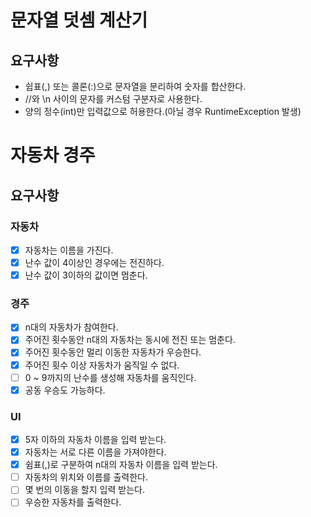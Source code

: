 # 문자열 덧셈 계산기

## 요구사항
- 쉽표(,) 또는 콜론(:)으로 문자열을 분리하여 숫자를 합산한다.
- //와 \n 사이의 문자를 커스텀 구분자로 사용한다.
- 양의 정수(int)만 입력값으로 허용한다.(아닐 경우 RuntimeException 발생)

# 자동차 경주
## 요구사항
### 자동차
- [x] 자동차는 이름을 가진다.
- [x] 난수 값이 4이상인 경우에는 전진하다.
- [x] 난수 값이 3이하의 값이면 멈춘다.

### 경주
- [x] n대의 자동차가 참여한다.
- [x] 주어진 횟수동안 n대의 자동차는 동시에 전진 또는 멈춘다.
- [x] 주어진 횟수동안 멀리 이동한 자동차가 우승한다.
- [x] 주어진 횟수 이상 자동차가 움직일 수 없다.
- [ ] 0 ~ 9까지의 난수를 생성해 자동차를 움직인다.
- [x] 공동 우승도 가능하다. 

### UI
- [x] 5자 이하의 자동차 이름을 입력 받는다.
- [x] 자동차는 서로 다른 이름을 가져야한다.
- [x] 쉼표(,)로 구분하여 n대의 자동차 이름을 입력 받는다.
- [ ] 자동차의 위치와 이름를 출력한다.
- [ ] 몇 번의 이동을 할지 입력 받는다.
- [ ] 우승한 자동차를 출력한다.
